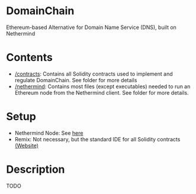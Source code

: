 # DomainChain
Ethereum-based Alternative for Domain Name Service (DNS), built on Nethermind

# Contents
- [/contracts](contracts): Contains all Solidity contracts used to implement and regulate DomainChain.  See folder for more details
- [/nethermind](nethermind): Contains most files (except executables) needed to run an Ethereum node from the Nethermind client.  See folder for more details.

# Setup
- Nethermind Node: See [here](nethermind/readme.md)
- Remix: Not necessary, but the standard IDE for all Solidity contracts [(Website)](https://remix-project.org/)

# Description
TODO


